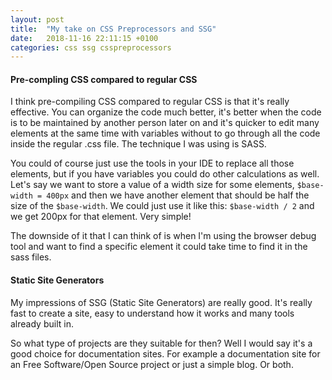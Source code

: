 ```yaml
---
layout: post
title:  "My take on CSS Preprocessors and SSG"
date:   2018-11-16 22:11:15 +0100
categories: css ssg csspreprocessors
---
```

#### Pre-compling CSS compared to regular CSS
I think pre-compiling CSS compared to regular CSS is that it's really effective. You can organize the code much better, it's better when the code is to be maintained by another person later on and it's quicker to edit many elements at the same time with variables without to go through all the code inside the regular .css file. The technique I was using is SASS.

You could of course just use the tools in your IDE to replace all those elements, but if you have variables you could do other calculations as well. Let's say we want to store a value of a width size for some elements, `$base-width = 400px` and then we have another element that should be half the size of the `$base-width`. We could just use it like this: `$base-width / 2` and we get 200px for that element. Very simple!

The downside of it that I can think of is when I'm using the browser debug tool and want to find a specific element it could take time to find it in the sass files.

#### Static Site Generators
My impressions of SSG (Static Site Generators) are really good. It's really fast to create a site, easy to understand how it works and many tools already built in. 

So what type of projects are they suitable for then? Well I would say it's a good choice for documentation sites. For example a documentation site for an Free Software/Open Source project or just a simple blog. Or both. 